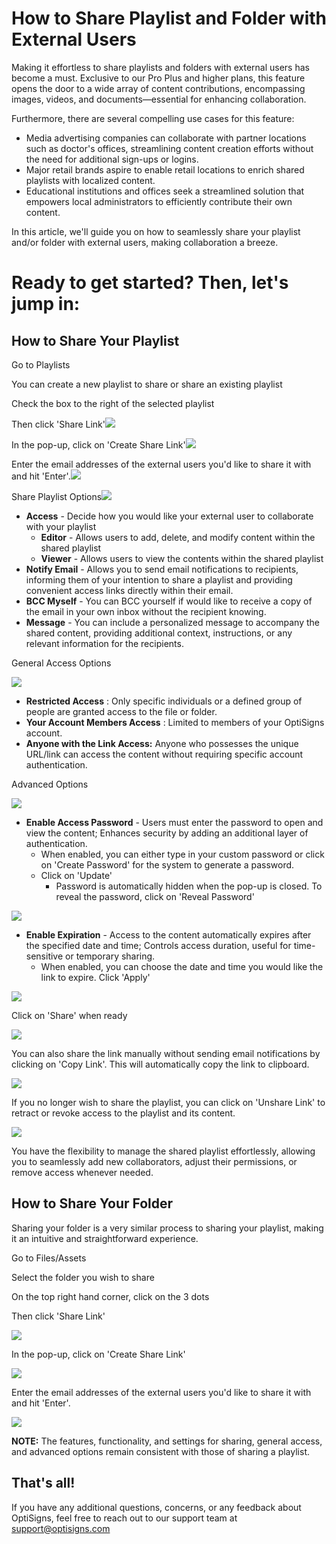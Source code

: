 # How to Share Playlist and Folder with External Users

Making it effortless to share playlists and folders with external users has
become a must. Exclusive to our Pro Plus and higher plans, this feature opens
the door to a wide array of content contributions, encompassing images,
videos, and documents—essential for enhancing collaboration.

Furthermore, there are several compelling use cases for this feature:

  * Media advertising companies can collaborate with partner locations such as doctor's offices, streamlining content creation efforts without the need for additional sign-ups or logins.
  * Major retail brands aspire to enable retail locations to enrich shared playlists with localized content.
  * Educational institutions and offices seek a streamlined solution that empowers local administrators to efficiently contribute their own content.

In this article, we'll guide you on how to seamlessly share your playlist
and/or folder with external users, making collaboration a breeze.

# **Ready to get started? Then, let's jump in:**

## **How to Share Your Playlist**

Go to Playlists

You can create a new playlist to share or share an existing playlist

Check the box to the right of the selected playlist

Then click 'Share
Link'![](https://support.optisigns.com/hc/article_attachments/21746509029395)

In the pop-up, click on 'Create Share
Link'![](https://support.optisigns.com/hc/article_attachments/21746524473363)

Enter the email addresses of the external users you'd like to share it with
and hit
'Enter'.![](https://support.optisigns.com/hc/article_attachments/21746541383699)

Share Playlist
Options![](https://support.optisigns.com/hc/article_attachments/21746560932499)

  * **Access** \- Decide how you would like your external user to collaborate with your playlist 
    * **Editor** \- Allows users to add, delete, and modify content within the shared playlist
    * **Viewer** \- Allows users to view the contents within the shared playlist
  * **Notify Email** \- Allows you to send email notifications to recipients, informing them of your intention to share a playlist and providing convenient access links directly within their email.
  * **BCC Myself** \- You can BCC yourself if would like to receive a copy of the email in your own inbox without the recipient knowing.
  * **Message** \- You can include a personalized message to accompany the shared content, providing additional context, instructions, or any relevant information for the recipients.

General Access Options

![](https://support.optisigns.com/hc/article_attachments/21745885762195)

  * **Restricted Access** : Only specific individuals or a defined group of people are granted access to the file or folder.
  * **Your Account Members Access** : Limited to members of your OptiSigns account.
  * **Anyone with the Link Access:** Anyone who possesses the unique URL/link can access the content without requiring specific account authentication.

Advanced Options

![](https://support.optisigns.com/hc/article_attachments/21746532979987)

  * **Enable Access Password** \- Users must enter the password to open and view the content; Enhances security by adding an additional layer of authentication. 
    * When enabled, you can either type in your custom password or click on 'Create Password' for the system to generate a password.
    * Click on 'Update' 
      * Password is automatically hidden when the pop-up is closed. To reveal the password, click on 'Reveal Password'

![](https://support.optisigns.com/hc/article_attachments/21746107146003)

  * **Enable Expiration** \- Access to the content automatically expires after the specified date and time; Controls access duration, useful for time-sensitive or temporary sharing. 
    * When enabled, you can choose the date and time you would like the link to expire. Click 'Apply'

![](https://support.optisigns.com/hc/article_attachments/21746198931347)

Click on 'Share' when ready

![](https://support.optisigns.com/hc/article_attachments/21746564730899)

You can also share the link manually without sending email notifications by
clicking on 'Copy Link'. This will automatically copy the link to clipboard.

![](https://support.optisigns.com/hc/article_attachments/21746311068435)

If you no longer wish to share the playlist, you can click on 'Unshare Link'
to retract or revoke access to the playlist and its content.

![](https://support.optisigns.com/hc/article_attachments/21746341100435)

You have the flexibility to manage the shared playlist effortlessly, allowing
you to seamlessly add new collaborators, adjust their permissions, or remove
access whenever needed.

## **How to Share Your Folder**

Sharing your folder is a very similar process to sharing your playlist, making
it an intuitive and straightforward experience.

Go to Files/Assets

Select the folder you wish to share

On the top right hand corner, click on the 3 dots

Then click 'Share Link'

![](https://support.optisigns.com/hc/article_attachments/21746590244627)

In the pop-up, click on 'Create Share Link'

![](https://support.optisigns.com/hc/article_attachments/21746610159635)

Enter the email addresses of the external users you'd like to share it with
and hit 'Enter'.

![](https://support.optisigns.com/hc/article_attachments/21746690978963)

**NOTE:** The features, functionality, and settings for sharing, general
access, and advanced options remain consistent with those of sharing a
playlist.

## **That's all!**

If you have any additional questions, concerns, or any feedback about
OptiSigns, feel free to reach out to our support team at
[support@optisigns.com](mailto:support@optisigns.com)


